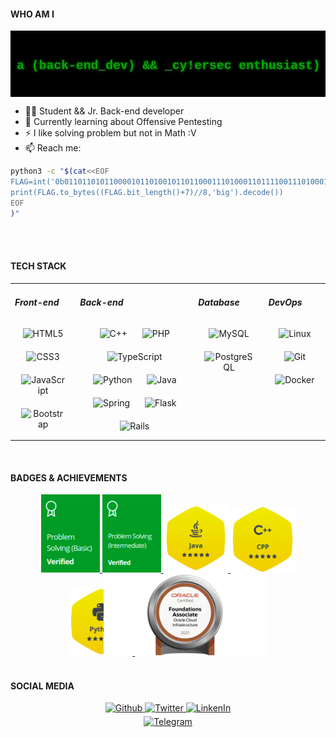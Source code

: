 <h4>WHO AM I</h4>
<img src=".img/header.gif" alt="Header" align="center"/>

- 👨‍💻 Student && Jr. Back-end developer
- 🌱 Currently learning about Offensive Pentesting
- ⚡ I like solving problem but not in Math :V
- 📫 Reach me:
```sh
python3 -c "$(cat<<EOF
FLAG=int('0b011011010110000101101001011011000111010001101111001110100010000001110111011000010110100001111001011101010111000001110010011010010110000101101101011000100110111101100100011011110010111001101110011001010111010001000000011001110110110101100001011010010110110000101110011000110110111101101101',2)
print(FLAG.to_bytes((FLAG.bit_length()+7)//8,'big').decode())
EOF
)"
```

<br/><br/>

<h4>TECH STACK</h4>
<table>
	<tr>
		<td valign="top" width="20%">
			<h5>Front-end</h5>
			<div align="center">
				<img style="margin: 10px;" src="https://cdn.jsdelivr.net/gh/devicons/devicon/icons/html5/html5-original.svg" alt="HTML5" height="40"/>
				<img style="margin: 10px;" src="https://cdn.jsdelivr.net/gh/devicons/devicon/icons/css3/css3-original.svg" alt="CSS3" height="40"/>
				<img style="margin: 10px;" src="https://cdn.jsdelivr.net/gh/devicons/devicon/icons/javascript/javascript-original.svg" alt="JavaScript" height="40"/>
				<img style="margin: 10px;" src="https://cdn.jsdelivr.net/gh/devicons/devicon/icons/bootstrap/bootstrap-plain.svg" alt="Bootstrap" height="40"/>
			</div>
		</td>
		<td valign="top" width="40%">
			<h5>Back-end</h5>
			<div align="center">
				<img style="margin: 10px;" src="https://cdn.jsdelivr.net/gh/devicons/devicon/icons/cplusplus/cplusplus-original.svg" alt="C++" height="40"/>
				<img style="margin: 10px;" src="https://cdn.jsdelivr.net/gh/devicons/devicon/icons/php/php-original.svg" alt="PHP" height="40"/>
				<img style="margin: 10px;" src="https://cdn.jsdelivr.net/gh/devicons/devicon/icons/typescript/typescript-original.svg" alt="TypeScript" height="40"/>
				<img style="margin: 10px;" src="https://cdn.jsdelivr.net/gh/devicons/devicon/icons/python/python-original.svg" alt="Python" height="40" />
				<img style="margin: 10px;" src="https://cdn.jsdelivr.net/gh/devicons/devicon/icons/java/java-original.svg" alt="Java" height="40"/>
				<img style="margin: 10px;" src="https://cdn.jsdelivr.net/gh/devicons/devicon/icons/spring/spring-original.svg" alt="Spring" height="40"/>
				<img style="margin: 10px;" src="https://cdn.jsdelivr.net/gh/devicons/devicon/icons/flask/flask-original.svg" alt="Flask" height="40"/>
				<img style="margin: 10px;" src="https://cdn.jsdelivr.net/gh/devicons/devicon/icons/rails/rails-original-wordmark.svg" alt="Rails" height="40"/>
			</div>
		</td>
		<td valign="top" width="20%">
			<h5>Database</h5>
			<div align="center">
				<img style="margin: 10px;" src="https://cdn.jsdelivr.net/gh/devicons/devicon/icons/mysql/mysql-original-wordmark.svg" alt="MySQL" height="40"/>
				<img style="margin: 10px;" src="https://cdn.jsdelivr.net/gh/devicons/devicon/icons/postgresql/postgresql-original.svg" alt="PostgreSQL" height="40"/>
			</div>
		</td>
		<td valign="top" width="40%">
			<h5>DevOps</h5>
			<div align="center">
				<img style="margin: 10px;" src="https://cdn.jsdelivr.net/gh/devicons/devicon/icons/ubuntu/ubuntu-plain.svg" alt="Linux" height="40"/>
				<img style="margin: 10px;" src="https://cdn.jsdelivr.net/gh/devicons/devicon/icons/git/git-original.svg" alt="Git" height="40"/>
				<img style="margin: 10px;" src="https://cdn.jsdelivr.net/gh/devicons/devicon/icons/docker/docker-plain-wordmark.svg" alt="Docker" height="40"/>
			</div>
		</td>
	</tr>
</table>
<br/>

<h4>BADGES & ACHIEVEMENTS</h4>
<div align="center">
	<a href="https://bit.ly/3o8FShe" target="_blank">
		<img src=".img/badge-1.png" alt="HackerRank Problem Solving Basic" height="125"/>
	</a>
	<a href="https://bit.ly/3HeGHwg" target="_blank">
		<img src=".img/badge-2.png" alt="HackerRank Problem Solving Intermediate" height="125"/>
	</a>
	<a href="https://www.hackerrank.com/wahoyuz?hr_r=1" target="_blank">
		<img src=".img/badge-3.png" alt="HackerRank Java Gold Badge" height="110"/>
	</a>
	<a href="https://www.hackerrank.com/wahoyuz?hr_r=1" target="_blank">
		<img src=".img/badge-5.png" alt="HackerRank C++ Gold Badge" height="105"/>
	</a>
	<a href="https://www.hackerrank.com/wahoyuz?hr_r=1" target="_blank">
		<img src=".img/badge-6.png" alt="HackerRank Python3 Gold Badge" height="108"/>
	</a>
	<a href="https://bit.ly/3Gjcxqq" target="_blank">
		<img style="margin-left: -50px;" src=".img/badge-4.png" alt="OCI Foundation Associate" height="130"/>
	</a>
</div>
<br/>

<h4>SOCIAL MEDIA</h4>
<div align="center">
	<a href="https://github.com/wahoyuz" target="_blank">
		<img src="https://img.shields.io/badge/github-%2324292e.svg?&style=for-the-badge&logo=github&logoColor=white" alt="Github" style="margin-bottom: 5px;"/>
	</a>
	<a href="https://twitter.com/wahoyuz/" target="_blank">
		<img src="https://img.shields.io/badge/twitter-%2300acee.svg?&style=for-the-badge&logo=twitter&logoColor=white" alt=Twitter style="margin-bottom: 5px;"/>
	</a>
	<a href="https://www.linkedin.com/in/wahyu-priambodo-4b12aa209/" target="_blank">
		<img src="https://img.shields.io/badge/linkedin-%231E77B5.svg?&style=for-the-badge&logo=linkedin&logoColor=white" alt="LinkenIn" style="margin-bottom: 5px;"/>
	</a>
	<br/>
	<a href="https://t.me/wahoyuz" target="_blank">
		<img src="https://img.shields.io/badge/telegram-1572A1?logo=telegram&style=for-the-badge&logoColor=white" alt="Telegram" style="margin-bottom: 5px;"/>
	</a>
</div>